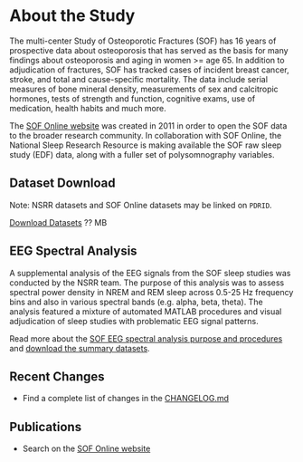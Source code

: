 # About the Study

The multi-center Study of Osteoporotic Fractures (SOF) has 16 years of prospective data about osteoporosis that has served as the basis for many findings about osteoporosis and aging in women >= age 65. In addition to adjudication of fractures, SOF has tracked cases of incident breast cancer, stroke, and total and cause-specific mortality. The data include serial measures of bone mineral density, measurements of sex and calcitropic hormones, tests of strength and function, cognitive exams, use of medication, health habits and much more.

The [SOF Online website](http://sof.ucsf.edu/) was created in 2011 in order to open the SOF data to the broader research community. In collaboration with SOF Online, the National Sleep Research Resource is making available the SOF raw sleep study (EDF) data, along with a fuller set of polysomnography variables.

## Dataset Download

Note: NSRR datasets and SOF Online datasets may be linked on `PDRID`.

<a href=":files_path:/datasets" class="btn btn-success btn-lg">Download Datasets</a> ?? MB

## EEG Spectral Analysis

A supplemental analysis of the EEG signals from the SOF sleep studies was conducted by the NSRR team. The purpose of this analysis was to assess spectral power density in NREM and REM sleep across 0.5-25 Hz frequency bins and also in various spectral bands (e.g. alpha, beta, theta). The analysis featured a mixture of automated MATLAB procedures and visual adjudication of sleep studies with problematic EEG signal patterns.

Read more about the [SOF EEG spectral analysis purpose and procedures](:pages_path:/eeg-spectral-analysis.md) and <a href=":files_path:/datasets">download the summary datasets</a>.

## Recent Changes

- Find a complete list of changes in the [CHANGELOG.md](:pages_path:/CHANGELOG.md)

## Publications

- Search on the [SOF Online website](http://sof.ucsf.edu/interface/PubMain.asp)
